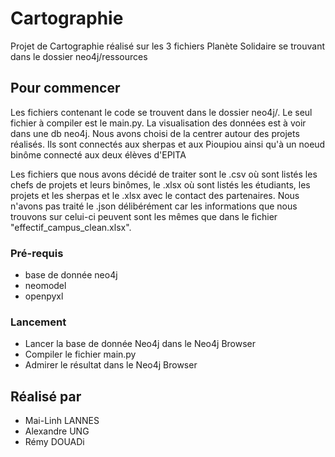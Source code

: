 # Cartographie

Projet de Cartographie réalisé sur les 3 fichiers Planète Solidaire se trouvant dans le dossier neo4j/ressources

## Pour commencer

Les fichiers contenant le code se trouvent dans le dossier neo4j/.
Le seul fichier à compiler est le main.py.
La visualisation des données est à voir dans une db neo4j.
Nous avons choisi de la centrer autour des projets réalisés.
Ils sont connectés aux sherpas et aux Pioupiou ainsi qu'à un noeud binôme connecté aux deux élèves d'EPITA

Les fichiers que nous avons décidé de traiter sont le .csv où sont listés les chefs de projets et leurs binômes, le .xlsx où sont listés les étudiants, les projets et les sherpas et le .xlsx avec le contact des partenaires.
Nous n'avons pas traité le .json délibérément car les informations que nous trouvons sur celui-ci peuvent sont les mêmes que dans le fichier "effectif_campus_clean.xlsx".

### Pré-requis

- base de donnée neo4j
- neomodel
- openpyxl

### Lancement

- Lancer la base de donnée Neo4j dans le Neo4j Browser
- Compiler le fichier main.py
- Admirer le résultat dans le Neo4j Browser

## Réalisé par

* Mai-Linh LANNES
* Alexandre UNG
* Rémy DOUADi


